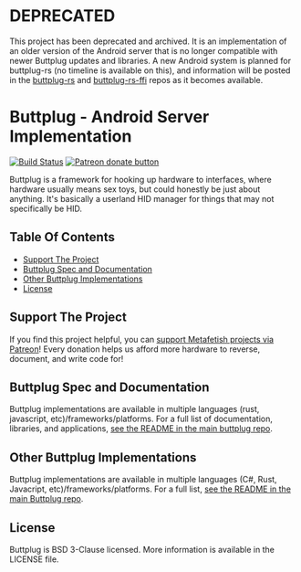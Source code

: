 # DEPRECATED

This project has been deprecated and archived. It is an implementation of an
older version of the Android server that is no longer compatible with newer
Buttplug updates and libraries. A new Android system is planned for buttplug-rs
(no timeline is available on this), and information will be posted in the
[buttplug-rs](https://github.com/buttplugio/buttplug-rs) and
[buttplug-rs-ffi](https://github.com/buttplugio/buttplug-rs-ffi) repos as it
becomes available.

# Buttplug - Android Server Implementation

[![Build Status](https://travis-ci.org/metafetish/buttplug-android.svg?branch=master)](https://travis-ci.org/metafetish/buttplug-android) [![Patreon donate button](https://img.shields.io/badge/patreon-donate-yellow.svg)](https://www.patreon.com/qdot)

Buttplug is a framework for hooking up hardware to interfaces, where
hardware usually means sex toys, but could honestly be just about
anything. It's basically a userland HID manager for things that may
not specifically be HID.

## Table Of Contents

- [Support The Project](#support-the-project)
- [Buttplug Spec and Documentation](#buttplug-spec-and-documentation)
- [Other Buttplug Implementations](#other-buttplug-implementations)
- [License](#license)

## Support The Project

If you find this project helpful, you
can
[support Metafetish projects via Patreon](http://patreon.com/qdot)!
Every donation helps us afford more hardware to reverse, document, and
write code for!

## Buttplug Spec and Documentation

Buttplug implementations are available in multiple languages (rust,
javascript, etc)/frameworks/platforms. For a full
list of documentation, libraries, and applications,
[see the README in the main buttplug repo](http://github.com/metafetish/buttplug).

## Other Buttplug Implementations

Buttplug implementations are available in multiple languages (C#, Rust,
Javacript, etc)/frameworks/platforms. For a full
list,
[see the README in the main Buttplug repo](http://github.com/metafetish/buttplug).

## License

Buttplug is BSD 3-Clause licensed. More information is available in
the LICENSE file.
